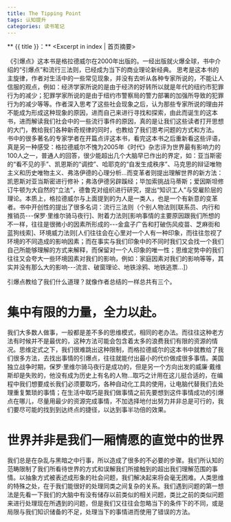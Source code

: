 ```yaml
---
title: The Tipping Point
tags: 认知提升
categories: 读书笔记
---
```

** {{ title }}：** <Excerpt in index | 首页摘要>

《引爆点》这本书是格拉德威尔在2000年出版的。一经出版就火爆全球，书中介绍的“引爆点”和流行三法则，已经成为当下的商业理论新经典。
思考是这本书的主旋律，作者对生活中的一些常见现象，并没有去听从各种专家所说的，不能让人信服的观点，例如：经济学家所说的是由于经济的好转所以就是年代的纽约市犯罪行为的减少；犯罪学家所说的是由于纽约市警察局的警力部署的加强所导致的犯罪行为的减少等等。作者深入思考了这些社会现象之后，认为那些专家所说的理由并不能成为形成这种现象的原因，进而自己来进行寻找和探索，由此而诞生的这本书，进而解读我们社会中的一些流行事件的原因，真的是让我们这些读者打开思想的大门，教给我们各种新奇规律的同时，也教给了我们思考问题的方式和方法。
书中的很多著名的专家学者在开篇点评这本书，看完这本书之后重新看这些评语，真是另一种感受：格拉德威尔不愧为2005年《时代》杂志评为世界最有影响力的100人之一，普通人的回答，很少能超出几个大脑早已作出的界定，如：亚当斯密的“看不见的手”、凯恩斯的“调控”、哈耶克的“自发生成秩序”、马克思的辩证唯物主义和历史唯物主义、弗洛伊德的心理分析...而变革者则提出理解世界的新方法：凯恩斯对亚当斯密进行修补；弗洛伊德另辟蹊经；毕加索挑战马蒂斯；爱因斯坦修订牛顿为大自然的“立法”，德鲁克对组织进行研究，提出“知识工人”与受雇阶层的理论。本质上，格拉德威尔与上面提到的为人是一类人，也是一个有新意的变革者。书中开创性的提出了很多名词：流行三法则（个别人物法则[联系员、内行和推销员---保罗·里维尔骑马夜行]、附着力法则[影响事情的主要原因跟我们所想的不一样，往往是很微小的因素所形成的---金盒子广告和打破伤风疫苗、芝麻街和蓝狗线索]、环境威力法则[人们往往会在心里对一个人有一种印象，而往往忽视了环境的不同造成的影响因素；而在事实与我们印象中的不同时我们又会找一个我们自己所能够理解的方式来解释，而保留对一个人印象的唯一性；思维定势中的我们往往又会夸大一些环境因素对我们的影响，例如：家庭因素对我们的影响等等，其实并没有那么大的影响---流言、破窗理论、地铁涂鸦、地铁逃票...]）

引爆点教给了我们什么道理？就像作者总结的一样总共有三个。

# 集中有限的力量，全力以赴。
我们大多数人做事，一般都是差不多的思维模式，相同的老办法。而往往这种老方法有时候并不是最优的，这种方法可能会包含着太多的浪费我们有限的资源的情况。思维定式之下，我们很难跳出这种限制，而格拉德威尔的这本书中就教给了我们很多方法，去找出事情的引爆点，往往就能付出最小的代价做成很多事情。美国独立战争时期，保罗·里维尔骑马夜行是成功的，但是另一个方向出发的威廉·戴维斯却是失败的，他没有成为历史上有名的人物...取巧之计用在这儿挺合适的，在编程中我们想要成长我们必须要取巧，各种自动化工具的使用，让电脑代替我们去处理重复繁琐的事情；在生活中取巧是我们做事情之前先要想到这件事情成功的引爆点在哪儿，尽量用最少的资源完成事情，不加选择地付出努力并非总是可行的，我们要尽可能的找到到达终点的捷径，以达到事半功倍的效果。

# 世界并非是我们一厢情愿的直觉中的世界
我们总是在杂乱与黑暗之中行事，所以造成了很多的不必要的步骤。我们所认知的范畴限制了我们所看待世界的方式和误解我们所接触到的超出我们理解范围的事情。以抽象方式被表述成形象的社会问题，我们解决起来将会毫无困难。人类思维的特殊之处，在于我们能很好的处理同类之间复杂的关系。我们遇到问题的第一想法是先看一下我们的大脑中有没有储存以前类似的相关问题，类比之前的类似问题来进行处理现在所遇到的问题，但是我们又往往会忽略当下的条件下的不同，或是局限与我们知识储备的不足，处理当下的事情进而使用了错误的方法。


